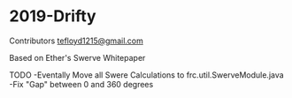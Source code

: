 # 2019-Drifty
Contributors tefloyd1215@gmail.com

Based on Ether's Swerve Whitepaper

TODO
-Eventally Move all Swere Calculations to frc.util.SwerveModule.java
-Fix "Gap" between 0 and 360 degrees

